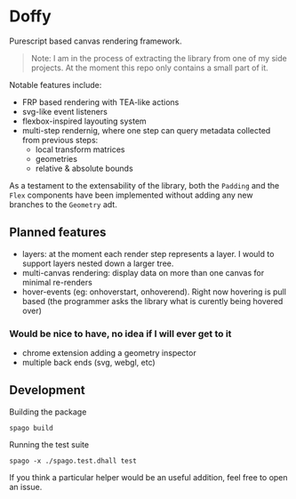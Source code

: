 # Doffy

Purescript based canvas rendering framework.

> Note: I am in the process of extracting the library from one of my side projects. At the moment this repo only contains a small part of it.

Notable features include:

- FRP based rendering with TEA-like actions
- svg-like event listeners
- flexbox-inspired layouting system
- multi-step rendernig, where one step can query metadata collected from previous steps:
  - local transform matrices
  - geometries
  - relative & absolute bounds

As a testament to the extensability of the library, both the `Padding` and the `Flex` components have been implemented without adding any new branches to the `Geometry` adt.

## Planned features

- layers:
  at the moment each render step represents a layer. I would to support layers nested down a larger tree.
- multi-canvas rendering:
  display data on more than one canvas for minimal re-renders
- hover-events (eg: onhoverstart, onhoverend). Right now hovering is pull based (the programmer asks the library what is curently being hovered over)

### Would be nice to have, no idea if I will ever get to it

- chrome extension adding a geometry inspector
- multiple back ends (svg, webgl, etc)

## Development

Building the package

```
spago build
```

Running the test suite

```
spago -x ./spago.test.dhall test
```

If you think a particular helper would be an useful addition, feel free to open an issue.
